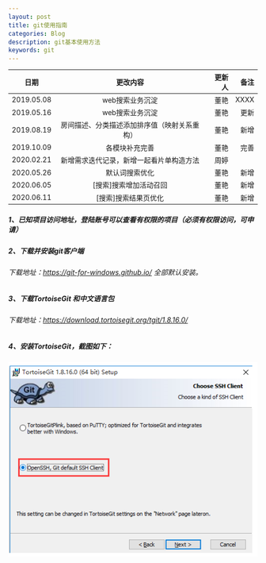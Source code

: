 ```yaml
---
layout: post
title: git使用指南
categories: Blog
description: git基本使用方法
keywords: git
---
```

| 日期 | 更改内容 | 更新人 | 备注 |
| ------- |:-------------: | -----: | -----: |
| 2019.05.08 | web搜索业务沉淀 | 董艳 | XXXX |
| 2019.05.16 | web搜索业务沉淀 | 董艳 | 更新 |
|2019.08.19|房间描述、分类描述添加排序值（映射关系重构）|董艳|新增|
|2019.10.09|各模块补充完善|董艳|完善|
|2020.02.21|新增需求迭代记录，新增一起看片单构造方法|周婷||
|2020.05.26|默认词搜索优化|董艳|新增|
|2020.06.05|[搜索]搜索增加活动召回|董艳|新增|
|2020.06.11|[搜索]搜索结果页优化|董艳|新增|
##### 1、已知项目访问地址，登陆账号可以查看有权限的项目（必须有权限访问，可申请）
##### 2、下载并安装git客户端
###### 下载地址：https://git-for-windows.github.io/ 全部默认安装。
##### 3、下载TortoiseGit 和中文语言包
###### 下载地址：https://download.tortoisegit.org/tgit/1.8.16.0/
##### 4、安装TortoiseGit，截图如下：
###### ![](/images/blog/Tortoise.png)